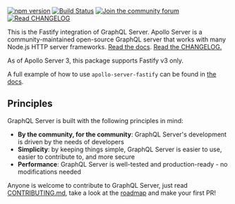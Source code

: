 [![npm version](https://badge.fury.io/js/apollo-server-fastify.svg)](https://badge.fury.io/js/apollo-server-fastify)
[![Build Status](https://circleci.com/gh/apollographql/apollo-server/tree/main.svg?style=svg)](https://circleci.com/gh/apollographql/apollo-server)
[![Join the community forum](https://img.shields.io/badge/join%20the%20community-forum-blueviolet)](https://community.apollographql.com)
[![Read CHANGELOG](https://img.shields.io/badge/read-changelog-blue)](https://github.com/apollographql/apollo-server/blob/HEAD/CHANGELOG.md)


This is the Fastify integration of GraphQL Server. Apollo Server is a community-maintained open-source GraphQL server that works with many Node.js HTTP server frameworks. [Read the docs](https://www.apollographql.com/docs/apollo-server/). [Read the CHANGELOG.](https://github.com/apollographql/apollo-server/blob/main/CHANGELOG.md)

As of Apollo Server 3, this package supports Fastify v3 only.

A full example of how to use `apollo-server-fastify` can be found in [the docs](https://www.apollographql.com/docs/apollo-server/integrations/middleware/#apollo-server-fastify).

## Principles

GraphQL Server is built with the following principles in mind:

* **By the community, for the community**: GraphQL Server's development is driven by the needs of developers
* **Simplicity**: by keeping things simple, GraphQL Server is easier to use, easier to contribute to, and more secure
* **Performance**: GraphQL Server is well-tested and production-ready - no modifications needed

Anyone is welcome to contribute to GraphQL Server, just read [CONTRIBUTING.md](https://github.com/apollographql/apollo-server/blob/main/CONTRIBUTING.md), take a look at the [roadmap](https://github.com/apollographql/apollo-server/blob/main/ROADMAP.md) and make your first PR!
